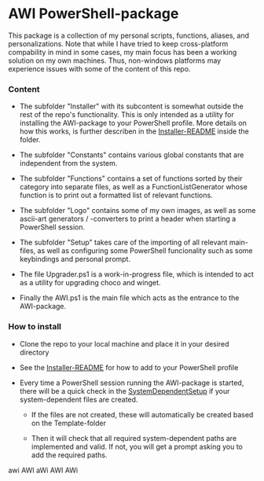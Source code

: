# AWI PowerShell-package
 This package is a collection of my personal scripts, functions, aliases, and personalizations. Note that while I have tried to keep cross-platform compability in mind in some cases, my main focus has been a working solution on my own machines. Thus, non-windows platforms may experience issues with some of the content of this repo.

 ### Content
-  The subfolder "Installer" with its subcontent is somewhat outside the rest of the repo's functionality. This is only intended as a utility for installing the AWI-package to your PowerShell profile. More details on how this works, is further describen in the [Installer-README](./Installer/README.md) inside the folder.

- The subfolder "Constants" contains various global constants that are independent from the system.

- The subfolder "Functions" contains a set of functions sorted by their category into separate files, as well as a FunctionListGenerator whose function is to print out a formatted list of relevant functions.

- The subfolder "Logo" contains some of my own images, as well as some ascii-art generators / -converters to print a header when starting a PowerShell session.

- The subfolder "Setup" takes care of the importing of all relevant main-files, as well as configuring some PowerShell funcionality such as some keybindings and personal prompt.

- The file Upgrader.ps1 is a work-in-progress file, which is intended to act as a utility for upgrading choco and winget.

- Finally the AWI.ps1 is the main file which acts as the entrance to the AWI-package.

 ### How to install
 - Clone the repo to your local machine and place it in your desired directory

 - See the [Installer-README](./Installer/README.md) for how to add to your PowerShell profile

 - Every time a PowerShell session running the AWI-package is started, there will be a quick check in the [SystemDependentSetup](./SystemDependent/SystemDependentSetup.ps1) if your system-dependent files are created.

   - If the files are not created, these will automatically be created based on the Template-folder

   - Then it will check that all required system-dependent paths are implemented and valid. If not, you will get a prompt asking you to add the required paths. 
 


 awi
 AWI
 aWi
 AWI
 AWi